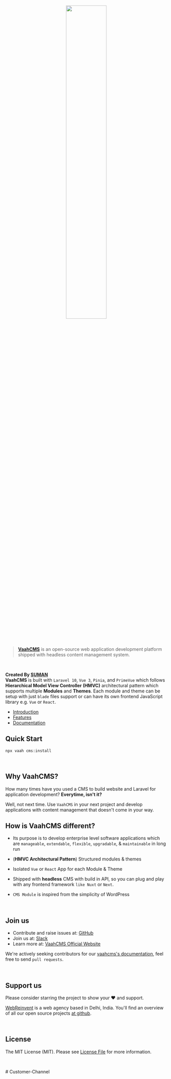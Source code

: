 <br/>
<p align="center">
    <img src="https://raw.githubusercontent.com/webreinvent/vaahcms/master/Resources/assets/backend/vaahone/images/vaahcms-logo.svg" width="50%" />
</p>

<br/>

> **[VaahCMS](https://vaah.dev/cms)** is an open-source web application development platform shipped with headless content management system.

<br/>

**Created By [SUMAN](https://linkedin.com/sumanmca 'SUMAN')**
<br/>
**VaahCMS** is built  with `Laravel 10`, `Vue 3`, `Pinia`, and `PrimeVue` which follows **Hierarchical Model View Controller (HMVC)** architectural pattern which supports multiple **Modules** and **Themes**. Each module and theme can be setup with just `blade` files support or can have its own frontend JavaScript library e.g. `Vue` or `React`.

- [Introduction](https://vaah.dev/cms)
- [Features](https://vaah.dev/cms/features)
- [Documentation](https://docs.vaah.dev/vaahcms-2/)

## Quick Start
```shell
npx vaah cms:install
```

<br/>

## Why VaahCMS?

How many times have you used a CMS to build website and Laravel for application development? **Everytime, isn't it?**

Well, not next time. Use `VaahCMS` in your next project and develop applications with content management that doesn't come in your way.

## How is VaahCMS different?

- Its purpose is to develop enterprise level software applications which are `manageable`,  `extendable`, `flexible`, `upgradable`, & `maintainable` in long run

- (**HMVC Architectural Pattern**) Structured modules & themes

- Isolated `Vue` or `React` App for each Module & Theme

- Shipped with **headless** CMS with build in API, so you can plug and play with any frontend framework `like Nuxt` or `Next`.

- `CMS Module` is inspired from the simplicity of WordPress

<br/>


## Join us
- Contribute and raise issues at: [GitHub](https://github.com/webreinvent/vaahcms)
- Join us at: [Slack](https://join.slack.com/t/vaah/shared_invite/zt-wgvx75rr-tuAhGtjRweCR~DEVSTFcSQ)
- Learn more at: [VaahCMS Official Website](https://vaah.dev/cms)

We're actively seeking contributors for our [vaahcms's documentation](https://github.com/webreinvent/vaah-docs), feel free to send `pull requests`.

<br/>

## Support us

Please consider starring the project to show your :heart: and support.

[WebReinvent](https://webreinvent.com) is a web agency based in Delhi, India. You'll find an overview of all our open source projects [at github](https://github.com/webreinvent).


<br/>

## License

The MIT License (MIT). Please see [License File](LICENSE) for more information.

<br/>

[license-url]: LICENSE.md
[license-image]: https://img.shields.io/github/license/webreinvent/vaahcms?style=for-the-badge
#   C u s t o m e r - C h a n n e l 
 
 
